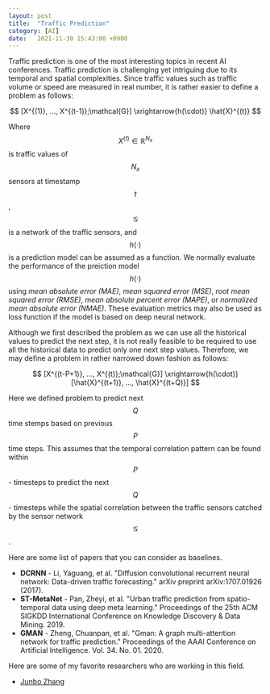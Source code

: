```yaml
---
layout: post
title:  "Traffic Prediction"
category: [AI]
date:   2021-11-30 15:43:00 +0900
---
```

<script src="https://cdn.mathjax.org/mathjax/latest/MathJax.js?config=TeX-AMS-MML_HTMLorMML" type="text/javascript"></script>

Traffic prediction is one of the most interesting topics in recent AI conferences. Traffic prediction is challenging yet intriguing due to its  temporal and spatial complexities. Since traffic values such as traffic volume or speed are measured in real number, it is rather easier to define a problem as follows:

$$ [X^{(1)}, ..., X^{(t-1)};\mathcal{G}] \xrightarrow{h(\cdot)} \hat{X}^{(t)} $$

Where $$X^{(t)} \in \mathbb{R}^{N_x}$$ is traffic values of $$N_x$$ sensors at timestamp $$t$$, $$\mathcal{G}$$ is a network of the traffic sensors, and $$h(\cdot)$$ is a prediction model can be assumed as a function. We normally evaluate the performance of the preiction model $$h(\cdot)$$ using *mean absolute error (MAE)*, *mean squared error (MSE)*, *root mean squared error (RMSE)*, *mean absolute percent error (MAPE)*,  or *normalized mean absolute error (NMAE)*. These evaluation metrics may also be used as loss function if the model is based on deep neural network.

Although we first described the problem as we can use all the historical values to predict the next step, it is not really feasible to be required to use all the historical data to predict only one next step values. Therefore, we may define a problem in rather narrowed down fashion as follows:

$$ [X^{(t-P+1)}, ..., X^{(t)};\mathcal{G}] \xrightarrow{h(\cdot)} [\hat{X}^{(t+1)}, ..., \hat{X}^{(t+Q)}] $$

Here we defined problem to predict next $$Q$$ time stemps based on previous $$P$$ time steps. This assumes that the temporal correlation pattern can be found within $$P$$- timesteps to predict the next $$Q$$- timesteps while the spatial correlation between the traffic sensors catched by the sensor network $$\mathcal{G}$$.

Here are some list of papers that you can consider as baselines.

* **DCRNN** - Li, Yaguang, et al. "Diffusion convolutional recurrent neural network: Data-driven traffic forecasting." arXiv preprint arXiv:1707.01926 (2017).
* **ST-MetaNet** - Pan, Zheyi, et al. "Urban traffic prediction from spatio-temporal data using deep meta learning." Proceedings of the 25th ACM SIGKDD International Conference on Knowledge Discovery & Data Mining. 2019.
* **GMAN** - Zheng, Chuanpan, et al. "Gman: A graph multi-attention network for traffic prediction." Proceedings of the AAAI Conference on Artificial Intelligence. Vol. 34. No. 01. 2020.

Here are some of my favorite researchers who are working in this field.

* [Junbo Zhang](https://zhangjunbo.org/)
